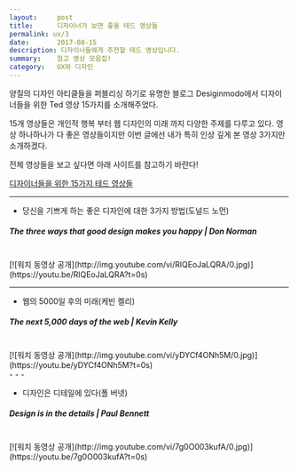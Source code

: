 ```yaml
---
layout:     post
title:      디자이너가 보면 좋을 테드 영상들
permalink: ux/3
date:       2017-08-15
description: 디자이너들에게 추천할 테드 영상입니다.
summary:    참고 영상 모음집!
category: 	UX와 디자인
---
```


양질의 디자인 아티클들을 퍼블리싱 하기로 유명한 블로그 Desiginmodo에서 디자이너들을 위한 Ted 영상 15가지를 소개해주었다.

15개 영상들은 개인적 행복 부터 웹 디자인의 미래 까지 다양한 주제를 다루고 있다. 
영상 하나하나가 다 좋은 영상들이지만 이번 글에선 내가 특히 인상 깊게 본 영상 3가지만 소개하겠다.

전체 영상들을 보고 싶다면 아래 사이트를 참고하기 바란다!

[디자이너들을 위한 15가지 테드 영상들](https://designmodo.com/ted-web-design/)

- - -

* 당신을 기쁘게 하는 좋은 디자인에 대한 3가지 방법(도널드 노먼)
##### The three ways that good design makes you happy | Don Norman

<br>
[![워치 동영상 공개](http://img.youtube.com/vi/RlQEoJaLQRA/0.jpg)](https://youtu.be/RlQEoJaLQRA?t=0s)

<br>

- - -

* 웹의 5000일 후의 미래(케빈 켈리)
##### The next 5,000 days of the web | Kevin Kelly

<br>
[![워치 동영상 공개](http://img.youtube.com/vi/yDYCf4ONh5M/0.jpg)](https://youtu.be/yDYCf4ONh5M?t=0s)

<br>
- - -

* 디자인은 디테일에 있다(폴 버넷)
##### Design is in the details | Paul Bennett

<br>
[![워치 동영상 공개](http://img.youtube.com/vi/7g0O003kufA/0.jpg)](https://youtu.be/7g0O003kufA?t=0s)
